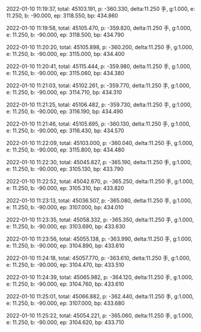 2022-01-10 11:19:37, total: 45103.191, p: -360.330, delta:11.250 手, g:1.000, e: 11.250, b: -90.000, ep: 3118.550, bp: 434.860

2022-01-10 11:19:58, total: 45105.470, p: -359.820, delta:11.250 手, g:1.000, e: 11.250, b: -90.000, ep: 3118.500, bp: 434.790

2022-01-10 11:20:20, total: 45105.898, p: -360.200, delta:11.250 手, g:1.000, e: 11.250, b: -90.000, ep: 3115.000, bp: 434.400

2022-01-10 11:20:41, total: 45115.444, p: -359.980, delta:11.250 手, g:1.000, e: 11.250, b: -90.000, ep: 3115.060, bp: 434.380

2022-01-10 11:21:03, total: 45102.261, p: -359.770, delta:11.250 手, g:1.000, e: 11.250, b: -90.000, ep: 3114.710, bp: 434.310

2022-01-10 11:21:25, total: 45106.482, p: -359.730, delta:11.250 手, g:1.000, e: 11.250, b: -90.000, ep: 3116.190, bp: 434.490

2022-01-10 11:21:46, total: 45105.695, p: -360.130, delta:11.250 手, g:1.000, e: 11.250, b: -90.000, ep: 3116.430, bp: 434.570

2022-01-10 11:22:09, total: 45103.000, p: -360.040, delta:11.250 手, g:1.000, e: 11.250, b: -90.000, ep: 3115.800, bp: 434.480

2022-01-10 11:22:30, total: 45045.827, p: -365.190, delta:11.250 手, g:1.000, e: 11.250, b: -90.000, ep: 3105.130, bp: 433.790

2022-01-10 11:22:52, total: 45042.670, p: -365.250, delta:11.250 手, g:1.000, e: 11.250, b: -90.000, ep: 3105.310, bp: 433.820

2022-01-10 11:23:13, total: 45036.507, p: -365.080, delta:11.250 手, g:1.000, e: 11.250, b: -90.000, ep: 3107.000, bp: 434.010

2022-01-10 11:23:35, total: 45058.332, p: -365.350, delta:11.250 手, g:1.000, e: 11.250, b: -90.000, ep: 3103.690, bp: 433.630

2022-01-10 11:23:56, total: 45055.138, p: -363.990, delta:11.250 手, g:1.000, e: 11.250, b: -90.000, ep: 3104.890, bp: 433.610

2022-01-10 11:24:18, total: 45057.770, p: -363.610, delta:11.250 手, g:1.000, e: 11.250, b: -90.000, ep: 3104.470, bp: 433.510

2022-01-10 11:24:39, total: 45065.982, p: -364.120, delta:11.250 手, g:1.000, e: 11.250, b: -90.000, ep: 3104.760, bp: 433.610

2022-01-10 11:25:01, total: 45066.882, p: -362.440, delta:11.250 手, g:1.000, e: 11.250, b: -90.000, ep: 3107.000, bp: 433.680

2022-01-10 11:25:22, total: 45054.221, p: -365.060, delta:11.250 手, g:1.000, e: 11.250, b: -90.000, ep: 3104.620, bp: 433.710